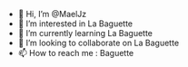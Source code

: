 - 👋 Hi, I’m @MaelJz
- 👀 I’m interested in La Baguette
- 🌱 I’m currently learning La Baguette
- 💞️ I’m looking to collaborate on La Baguette
- 📫 How to reach me : Baguette

<!---
MaelJz/MaelJz is a ✨ special ✨ repository because its `README.md` (this file) appears on your GitHub profile.
You can click the Preview link to take a look at your changes.
--->
